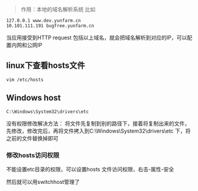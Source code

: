 > 作用：本地的域名解析系统 比如
```
127.0.0.1 www.dev.yunfarm.cn
10.101.111.191 bugfree.yunfarm.cn
```
当应用接受到HTTP request 包括以上域名，就会把域名解析到对应的IP，可以配置内网和公网IP
## linux下查看hosts文件
```
vim /etc/hosts
```

## Windows host 
```
C:\Windows\System32\drivers\etc
```
没有权限修改解决方法：
将文件先复制到别的路径下，接着将复制出来的文件，先修改，修改完后，再将文件拷入到C:\Windows\System32\drivers\etc 下，将之前的文件替换掉即可

### 修改hosts访问权限
不能设置etc目录的权限，可以设置hosts 文件访问权限，右击-属性-安全

然后就可以用switchhost管理了
